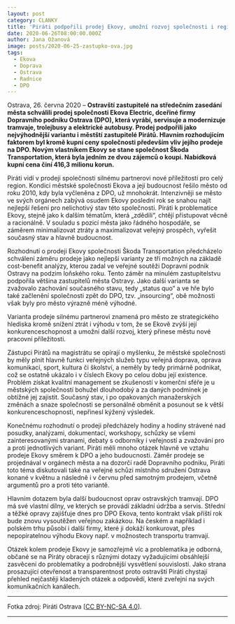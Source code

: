 ```yaml
---
layout: post
category: CLANKY
title: 'Piráti podpořili prodej Ekovy, umožní rozvoj společnosti i regionu'
date: 2020-06-26T08:00:00.000Z
author: Jana Ožanová
image: posts/2020-06-25-zastupko-ova.jpg
tags:
  - Ekova
  - Doprava
  - Ostrava
  - Radnice
  - DPO
---
```


Ostrava, 26. června 2020 – **Ostravští zastupitelé na středečním zasedání města schválili prodej společnosti Ekova Electric, dceřiné firmy Dopravního podniku Ostrava (DPO), která vyrábí, servisuje a modernizuje tramvaje, trolejbusy a elektrické autobusy. Prodej podpořili jako nejvýhodnější variantu i městští zastupitelé Pirátů. Hlavním rozhodujícím faktorem byl kromě kupní ceny společnosti především vliv jejího prodeje na DPO. Novým vlastníkem Ekovy se stane společnost Škoda Transportation, která byla jedním ze dvou zájemců o koupi. Nabídková kupní cena činí 416,3 milionu korun.**

Piráti vidí v prodeji společnosti silnému partnerovi nové příležitosti pro celý region. Kondici městské společnosti Ekova a její budoucnost řešilo město od roku 2010, kdy byla vyčleněna z DPO, už mnohokrát. Intenzivněji se město ve svých orgánech zabývá osudem Ekovy poslední rok se snahou najít nejlepší řešení pro nelichotivý stav této společnosti. Piráti k problematice Ekovy, stejně jako k dalším tématům, která &bdquo;zdědili&ldquo;, chtějí přistupovat věcně a racionálně. V souladu s pozicí města jako řádného hospodáře, se záměrem minimalizovat ztráty a maximalizovat veřejný prospěch, vyřešit současný stav a hlavně budoucnost.

Rozhodnutí o prodeji Ekovy společnosti Škoda Transportation předcházelo schválení záměru prodeje jako nejlepší varianty ze tří možných na základě cost-benefit analýzy, kterou zadal ve veřejné soutěži Dopravní podnik Ostravy na podzim loňského roku. Tento záměr na minulém zastupitelstvu podpořila většina zastupitelů města Ostravy. Jako další varianta se zvažovalo zachování současného stavu, tedy &bdquo;status quo&ldquo; a ve hře bylo také začlenění společnosti zpět do DPO, tzv. &bdquo;insourcing&ldquo;, obě možnosti však byly pro město výrazně méně výhodné.

Varianta prodeje silnému partnerovi znamená pro město ze strategického hlediska kromě snížení ztrát i výhodu v tom, že se Ekově zvýší její konkurenceschopnost a umožní další rozvoj, který přinese městu nové pracovní příležitosti.

Zástupci Pirátů na magistrátu se opírají o myšlenku, že městské společnosti by měly plnit hlavně funkci veřejných služeb typu veřejná doprava, oprava komunikací, sport, kultura či školství, a neměly by tedy primárně podnikat, což se ostatně ukázalo i v číslech Ekovy po celou dobu její existence. Problém získat kvalitní management se zkušeností v komerční sféře je u městských společností bohužel dlouhodobý a za daných podmínek je obtížné jej zajistit. Současný stav, i po opakovaných manažerských změnách a snaze společnosti se personálně obměnit a posunout se k větší konkurenceschopnosti, nepřinesl kýžený výsledek.

Konečnému rozhodnutí o prodeji předcházely hodiny a hodiny strávené nad posudky, analýzami, dokumentací, workshopy, schůzky se všemi zainteresovanými stranami, debaty s odborníky i veřejností a zvažování pro a proti jednotlivých variant. Piráti měli mnoho otázek hlavně ve vztahu prodeje Ekovy směrem k DPO a jeho budoucnosti. Záměr prodeje se projednával v orgánech města a na dozorčí radě Dopravního podniku, Piráti toto téma diskutovali také na veřejné schůzi místního sdružení Ostrava konané v květnu a následně i v červnu před samotným prodejem, včetně argumentů pro a proti této variantě.

Hlavním dotazem byla další budoucnost oprav ostravských tramvají. DPO má své vlastní dílny, ve kterých se provádí základní údržba a servis. Střední a těžké opravy zajišťuje dnes pro DPO Ekova, tento kontrakt však příští rok bude znovu vysoutěžen veřejnou zakázkou. Na českém a například i polském trhu působí i další firmy, které ji dokáží konkurovat, přes nepopiratelnou výhodu Ekovy např. v možnostech transportu tramvají.

Otázek kolem prodeje Ekovy je samozřejmě víc a problematika je odborná, občané se na Piráty obracejí s různými dotazy vyžadujícími obsáhlejší zasvěcení do problematiky a podrobnější vysvětlení souvislostí. Jako strana prosazující otevřenost a transparentnost proto ostravští Piráti chystají přehled nejčastěji kladených otázek a odpovědí, které zveřejní na svých komunikačních kanálech.

---

Fotka zdroj: Piráti Ostrava \[[CC BY-NC-SA 4.0](https://creativecommons.org/licenses/by-nc-sa/4.0/deed.cs)\].

- - -
